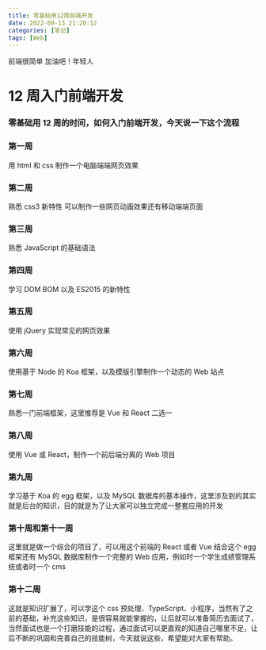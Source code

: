 ```yaml
---
title: 零基础用12周前端开发
date: 2022-09-13 21:20:12
categories: [笔记]
tags: [Web]
---
```


前端很简单 加油吧！年轻人

<!-- more -->

# 12 周入门前端开发

### 零基础用 12 周的时间，如何入门前端开发，今天说一下这个流程

### 第一周

用 html 和 css 制作一个电脑端端网页效果

### 第二周

熟悉 css3 新特性 可以制作一些网页动画效果还有移动端端页面

### 第三周

熟悉 JavaScript 的基础语法

### 第四周

学习 DOM BOM 以及 ES2015 的新特性

### 第五周

使用 jQuery 实现常见的网页效果

### 第六周

使用基于 Node 的 Koa 框架，以及模版引擎制作一个动态的 Web 站点

### 第七周

熟悉一门前端框架，这里推荐是 Vue 和 React 二选一

### 第八周

使用 Vue 或 React，制作一个前后端分离的 Web 项目

### 第九周

学习基于 Koa 的 egg 框架，以及 MySQL 数据库的基本操作，这里涉及到的其实就是后台的知识，目的就是为了让大家可以独立完成一整套应用的开发

### 第十周和第十一周

这里就是做一个综合的项目了，可以用这个前端的 React 或者 Vue 结合这个 egg 框架还有 MySQL 数据库制作一个完整的 Web 应用，例如时一个学生成绩管理系统或者时一个 cms

### 第十二周

这就是知识扩展了，可以学这个 css 预处理、TypeScript、小程序，当然有了之前的基础，补充这些知识，是很容易就能掌握的，让后就可以准备简历去面试了，当然面试也是一个打磨技能的过程，通过面试可以更直观的知道自己哪里不足，让后不断的巩固和完善自己的技能树，今天就说这些，希望能对大家有帮助。
